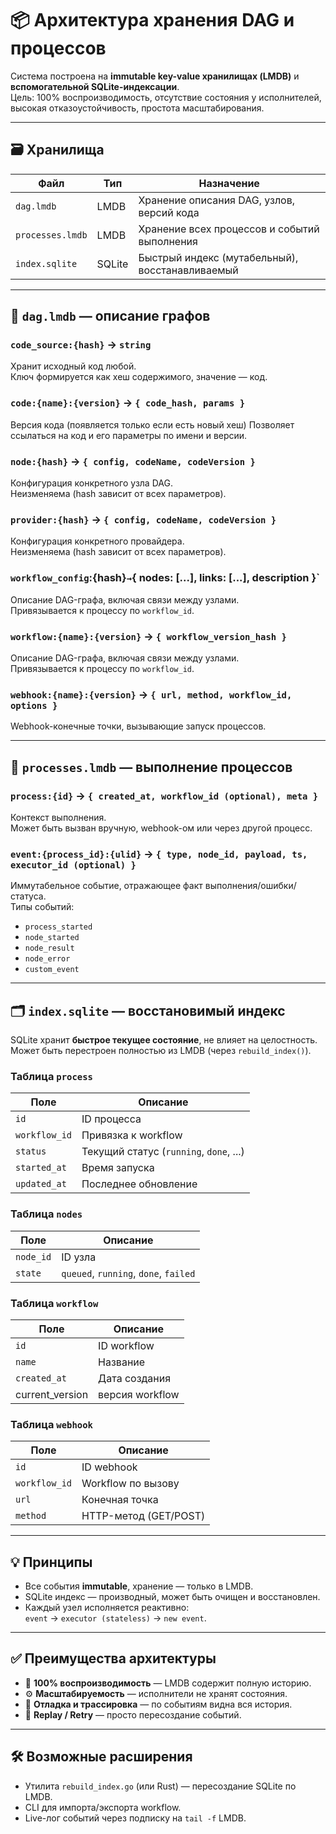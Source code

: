 # 📦 Архитектура хранения DAG и процессов

Система построена на **immutable key-value хранилищах (LMDB)** и **вспомогательной SQLite-индексации**.  
Цель: 100% воспроизводимость, отсутствие состояния у исполнителей, высокая отказоустойчивость, простота масштабирования.

---

## 🗃️ Хранилища

| Файл               | Тип    | Назначение                                          |
|--------------------|--------|-----------------------------------------------------|
| `dag.lmdb`         | LMDB   | Хранение описания DAG, узлов, версий кода          |
| `processes.lmdb`   | LMDB   | Хранение всех процессов и событий выполнения        |
| `index.sqlite`     | SQLite | Быстрый индекс (мутабельный), восстанавливаемый     |

---

## 📁 `dag.lmdb` — описание графов

### `code_source:{hash}` → `string`
Хранит исходный код любой.  
Ключ формируется как хеш содержимого, значение — код.

### `code:{name}:{version}` → `{ code_hash, params }`
Версия кода (появляется только если есть новый хеш)
Позволяет ссылаться на код и его параметры по имени и версии.

### `node:{hash}` → `{ config, codeName, codeVersion }`
Конфигурация конкретного узла DAG.  
Неизменяема (hash зависит от всех параметров).

### `provider:{hash}` → `{ config, codeName, codeVersion }`
Конфигурация конкретного провайдера.  
Неизменяема (hash зависит от всех параметров).

### `workflow_config`:{hash}` → `{ nodes: [...], links: [...], description }`
Описание DAG-графа, включая связи между узлами.  
Привязывается к процессу по `workflow_id`.

### `workflow:{name}:{version}` → `{ workflow_version_hash }`
Описание DAG-графа, включая связи между узлами.  
Привязывается к процессу по `workflow_id`.

### `webhook:{name}:{version}` → `{ url, method, workflow_id, options }`
Webhook-конечные точки, вызывающие запуск процессов.

---

## 📁 `processes.lmdb` — выполнение процессов

### `process:{id}` → `{ created_at, workflow_id (optional), meta }`
Контекст выполнения.  
Может быть вызван вручную, webhook-ом или через другой процесс.

### `event:{process_id}:{ulid}` → `{ type, node_id, payload, ts, executor_id (optional) }`
Иммутабельное событие, отражающее факт выполнения/ошибки/статуса.  
Типы событий:
- `process_started`
- `node_started`
- `node_result`
- `node_error`
- `custom_event`

---

## 🗂️ `index.sqlite` — восстановимый индекс

SQLite хранит **быстрое текущее состояние**, не влияет на целостность.  
Может быть перестроен полностью из LMDB (через `rebuild_index()`).

### Таблица `process`

| Поле         | Описание                               |
|--------------|----------------------------------------|
| `id`         | ID процесса                            |
| `workflow_id`| Привязка к workflow                    |
| `status`     | Текущий статус (`running`, `done`, ...)|
| `started_at` | Время запуска                          |
| `updated_at` | Последнее обновление                   |

### Таблица `nodes`

| Поле          | Описание                                |
|---------------|-----------------------------------------|
| `node_id`     | ID узла                                 |
| `state`       | `queued`, `running`, `done`, `failed`  |

### Таблица `workflow`

| Поле       | Описание              |
|------------|-----------------------|
| `id`       | ID workflow           |
| `name`     | Название              |
| `created_at`| Дата создания        |
| current_version | версия workflow |


### Таблица `webhook`

| Поле        | Описание              |
|-------------|-----------------------|
| `id`        | ID webhook            |
| `workflow_id`| Workflow по вызову   |
| `url`       | Конечная точка        |
| `method`    | HTTP-метод (GET/POST) |

---

## 💡 Принципы

- Все события **immutable**, хранение — только в LMDB.
- SQLite индекс — производный, может быть очищен и восстановлен.
- Каждый узел исполняется реактивно:  
  `event` → `executor (stateless)` → `new event`.

---

## ✅ Преимущества архитектуры

- 💾 **100% воспроизводимость** — LMDB содержит полную историю.
- ⚙️ **Масштабируемость** — исполнители не хранят состояния.
- 🧠 **Отладка и трассировка** — по событиям видна вся история.
- 🔄 **Replay / Retry** — просто пересоздание событий.

---

## 🛠️ Возможные расширения

- Утилита `rebuild_index.go` (или Rust) — пересоздание SQLite по LMDB.
- CLI для импорта/экспорта workflow.
- Live-лог событий через подписку на `tail -f` LMDB.
